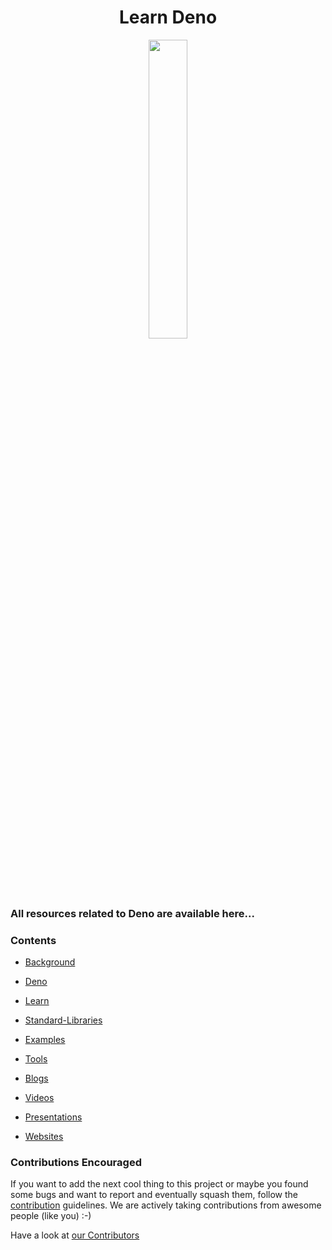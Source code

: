 <h1 align="center" >Learn Deno</h1>

<p align="center">
  <img src="https://res.cloudinary.com/dqyhqewga/image/upload/v1590698129/deno-logo_aqkgki.png" width=35% height=35%>
</p>

### All resources related to Deno are available here...

### Contents

- [Background](./background/index.md)

- [Deno](./deno/index.md)

- [Learn](./learn/index.md)

- [Standard-Libraries](./standardLibraries/index.md)

- [Examples](./examples/index.md)

- [Tools](./tools/index.md)

- [Blogs](./blogs/index.md)

- [Videos](./videos/index.md)

- [Presentations](./presentations/index.md)

- [Websites](./websites/index.md)

### Contributions Encouraged

If you want to add the next cool thing to this project or maybe you found some bugs and want to report and eventually squash them, follow the [contribution](./CONTRIBUTING.md) guidelines. We are actively taking contributions from awesome people (like you) :-)

Have a look at [our Contributors](https://github.com/Swap76/Learn-Deno/graphs/contributors)
